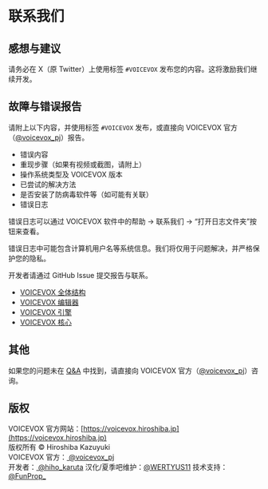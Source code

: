  # 联系我们

## 感想与建议

请务必在 X（原 Twitter）上使用标签 `#VOICEVOX` 发布您的内容。这将激励我们继续开发。

## 故障与错误报告

请附上以下内容，并使用标签 `#VOICEVOX` 发布，或直接向 VOICEVOX 官方（[@voicevox_pj](https://x.com/voicevox_pj)）报告。

- 错误内容
- 重现步骤（如果有视频或截图，请附上）
- 操作系统类型及 VOICEVOX 版本
- 已尝试的解决方法
- 是否安装了防病毒软件等（如可能有关联）
- 错误日志

错误日志可以通过 VOICEVOX 软件中的帮助 → 联系我们 → “打开日志文件夹”按钮来查看。

错误日志中可能包含计算机用户名等系统信息。我们将仅用于问题解决，并严格保护您的隐私。

开发者请通过 GitHub Issue 提交报告与联系。

- [VOICEVOX 全体结构](https://github.com/VOICEVOX/voicevox/blob/main/docs/%E5%85%A8%E4%BD%93%E6%A7%8B%E6%88%90.md)
- [VOICEVOX 编辑器](https://github.com/VOICEVOX/voicevox)
- [VOICEVOX 引擎](https://github.com/VOICEVOX/voicevox_engine)
- [VOICEVOX 核心](https://github.com/VOICEVOX/voicevox_core)

## 其他

如果您的问题未在 [Q&A](https://voicevox.hiroshiba.jp/qa) 中找到，请直接向 VOICEVOX 官方（[@voicevox_pj](https://x.com/voicevox_pj)）咨询。

## 版权

VOICEVOX 官方网站：[https://voicevox.hiroshiba.jp](https://voicevox.hiroshiba.jp)  
版权所有 ©︎ Hiroshiba Kazuyuki  
VOICEVOX 官方：[ @voicevox_pj](https://x.com/voicevox_pj)  
开发者：[ @hiho_karuta](https://x.com/hiho_karuta)
汉化/夏季吧维护：[@WERTYUS11](https://space.bilibili.com/1177535270)
技术支持：[@FunProp_](https://space.bilibili.com/3546811503479259)
